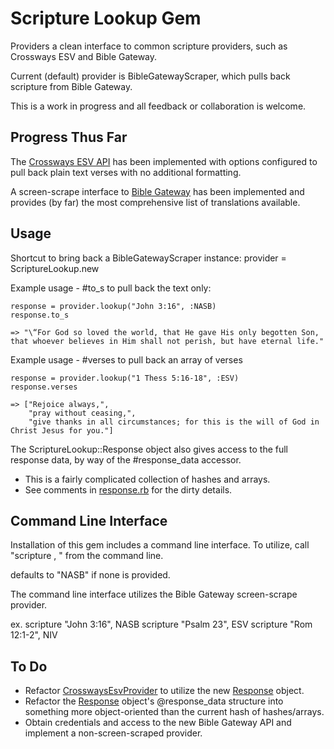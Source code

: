 Scripture Lookup Gem
====================

Providers a clean interface to common scripture providers, such as
Crossways ESV and Bible Gateway.

Current (default) provider is BibleGatewayScraper, which pulls back
scripture from Bible Gateway.

This is a work in progress and all feedback or collaboration is welcome.

Progress Thus Far
-----------------

The [Crossways ESV API](http://esvapi.org) has been implemented
with options configured to pull back plain text verses with no additional 
formatting.

A screen-scrape interface to [Bible Gateway](http://biblegateway.com)
has been implemented and provides (by far) the most comprehensive list
of translations available.

Usage
-----

Shortcut to bring back a BibleGatewayScraper instance:
    provider = ScriptureLookup.new

Example usage - #to_s to pull back the text only:

    response = provider.lookup("John 3:16", :NASB)
    response.to_s
    
    => "\“For God so loved the world, that He gave His only begotten Son, that whoever believes in Him shall not perish, but have eternal life."

Example usage - #verses to pull back an array of verses

    response = provider.lookup("1 Thess 5:16-18", :ESV)
    response.verses
    
    => ["Rejoice always,",
        "pray without ceasing,",
        "give thanks in all circumstances; for this is the will of God in Christ Jesus for you."]

The ScriptureLookup::Response object also gives access to the full
response data, by way of the #response_data accessor.
* This is a fairly complicated collection of hashes and arrays.
* See comments in [response.rb](lib/scripture_lookup/response.rb) for
  the dirty details.

Command Line Interface
----------------------

Installation of this gem includes a command line interface.  To utilize,
call "scripture <reference>, <translation>" from the command line.

<translation> defaults to "NASB" if none is provided.

The command line interface utilizes the Bible Gateway screen-scrape
provider.

ex.
scripture "John 3:16", NASB
scripture "Psalm 23", ESV
scripture "Rom 12:1-2", NIV

To Do
-----
* Refactor
  [CrosswaysEsvProvider](lib/scripture_lookup/crossways_esv_provider.rb)
to utilize the new [Response](lib/scripture_lookup/response.rb) object.
* Refactor the [Response](lib/scripture_lookup/response.rb) object's
  @response_data structure into something more object-oriented than the
current hash of hashes/arrays.
* Obtain credentials and access to the new Bible Gateway API and
  implement a non-screen-scraped provider.
